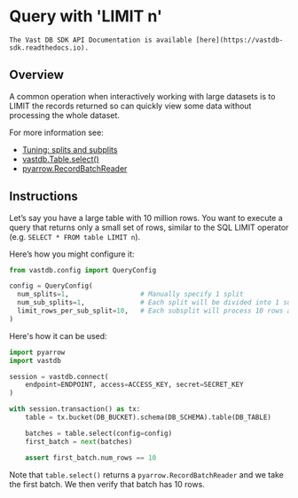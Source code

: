 # Query with 'LIMIT n'

```{seealso}
The Vast DB SDK API Documentation is available [here](https://vastdb-sdk.readthedocs.io).
```

## Overview

A common operation when interactively working with large datasets is to LIMIT the records returned so can quickly view some data without processing the whole dataset.

For more information see:

- [Tuning: splits and subplits](../tuning/python/howto.md)
- [vastdb.Table.select()](https://vastdb-sdk.readthedocs.io/en/latest/table.html#vastdb.table.Table.select)
- [pyarrow.RecordBatchReader](https://arrow.apache.org/docs/python/generated/pyarrow.RecordBatchReader.html)

## Instructions

Let’s say you have a large table with 10 million rows. You want to execute a query that returns only a small set of rows, similar to the SQL LIMIT operator (e.g. `SELECT * FROM table LIMIT n`).

Here’s how you might configure it:

```python
from vastdb.config import QueryConfig

config = QueryConfig(
  num_splits=1,                	 # Manually specify 1 split
  num_sub_splits=1,              # Each split will be divided into 1 subsplits
  limit_rows_per_sub_split=10,   # Each subsplit will process 10 rows at a time
)
```

Here's how it can be used:

```python
import pyarrow
import vastdb

session = vastdb.connect(
    endpoint=ENDPOINT, access=ACCESS_KEY, secret=SECRET_KEY
)

with session.transaction() as tx:
    table = tx.bucket(DB_BUCKET).schema(DB_SCHEMA).table(DB_TABLE)

    batches = table.select(config=config)
    first_batch = next(batches)

    assert first_batch.num_rows == 10
```

Note that `table.select()` returns a `pyarrow.RecordBatchReader` and we take the first batch.  We then verify that batch has 10 rows.